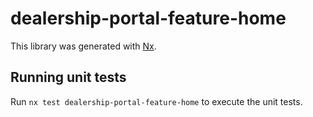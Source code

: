 # dealership-portal-feature-home

This library was generated with [Nx](https://nx.dev).

## Running unit tests

Run `nx test dealership-portal-feature-home` to execute the unit tests.
